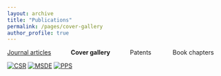 ```yaml
---
layout: archive
title: "Publications"
permalink: /pages/cover-gallery
author_profile: true
---
```





[Journal articles](https://mihafil.github.io/academic/publications)  &emsp;&emsp;&emsp;**Cover gallery** &emsp;&emsp;&emsp;Patents  &emsp;&emsp; &emsp;Book chapters




[![CSR](https://mihafil.github.io/academic/images/csr2016-icon.jpg)](https://mihafil.github.io/academic/images/csr2016.jpg)  [![MSDE](https://mihafil.github.io/academic/images/msde2016-icon.jpg)](https://mihafil.github.io/academic/images/msde2016.jpg)   [![PPS](https://mihafil.github.io/academic/images/pps2017-icon.jpg)](https://mihafil.github.io/academic/images/pps2017.jpg)

  
